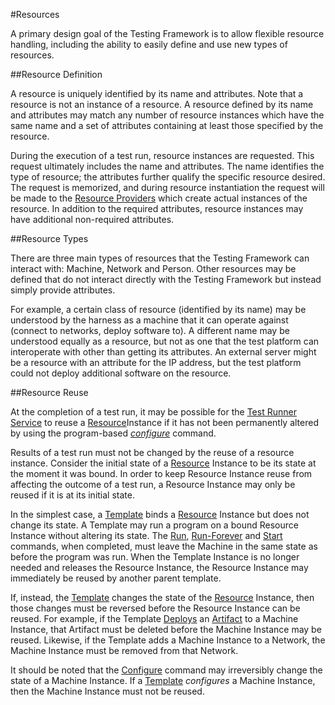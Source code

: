 #Resources

A primary design goal of the Testing Framework is to allow flexible resource handling, including the ability to easily define and 
use new types of resources.

##Resource Definition

A resource is uniquely identified by its name and attributes. Note that a resource is not an instance of a resource. A resource
defined by its name and attributes may match any number of resource instances which have the same name and a set of
attributes containing at least those specified by the resource.

During the execution of a test run, resource instances are requested. This request ultimately includes the name and attributes. 
The name identifies the type of resource; the attributes further qualify the specific resource desired. The request is memorized, 
and during resource instantiation the request will be made to the [Resource Providers](resource_providers.md) which create actual 
instances of the resource. In addition to the required attributes, resource instances may have additional non-required attributes.

##Resource Types

There are three main types of resources that the Testing Framework can interact with: Machine, Network 
and Person. Other resources may be defined that do not interact directly with the Testing Framework but instead simply provide 
attributes.

For example, a certain class of resource (identified by its name) may be understood by the harness as 
a machine that it can operate against (connect to networks, deploy software to). A different name may be understood equally as a 
resource, but not as one that the test platform can interoperate with other than getting its attributes. An external server might be 
a resource with an attribute for the IP address, but the test platform could not deploy additional software on the resource.

##Resource Reuse

At the completion of a test run, it may be possible for the [Test Runner Service](test_runner_service.md) to reuse a 
[Resource](resources.md)Instance if it has not been permanently altered by using the program-based 
[*configure*](template_commands.md) command. 

Results of a test run must not be changed by the reuse of a resource instance. Consider the initial state of a 
[Resource](resources.md) Instance to be its state at the moment it was bound. In order to keep Resource Instance reuse from
affecting the outcome of a test run, a Resource Instance may only be reused if it is at its initial state.

In the simplest case, a [Template](templates.md) binds a [Resource](resources.md) Instance but does not change its state. A Template 
may run a program on a bound Resource Instance without altering its state. The [Run](template_commands.md#run), 
[Run-Forever](template_commands.md#run-forever) and [Start](template_commands.md#start) commands, 
when completed, must leave the Machine in the same state as before the program was run. When the Template Instance is no longer 
needed and releases the Resource Instance, the Resource Instance may immediately be reused by another parent template.

If, instead, the [Template](templates.md) changes the state of the [Resource](resources.md) Instance, then those changes must be 
reversed before the Resource Instance can be reused. For example, if the Template [Deploys](template_commands.md#deploy) an 
[Artifact](artifacts.md) to a Machine Instance, that Artifact must be deleted before the Machine Instance may be reused. Likewise, 
if the Template adds a Machine Instance to a Network, the Machine Instance must be removed from that Network.

It should be noted that the [Configure](template_commands.md#configure) command may irreversibly change the state of a
Machine Instance. If a [Template](templates.md) *configures* a Machine Instance, then the Machine Instance must not be reused.